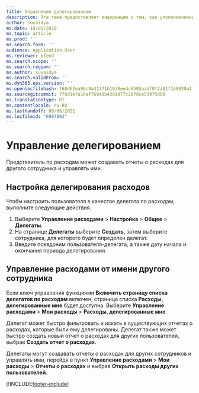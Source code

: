 ```yaml
---
title: Управление делегированием
description: Эта тема предоставляет информацию о том, как уполномоченный по расходам может создавать отчеты о расходах для другого сотрудника и управлять ими.
author: suvaidya
ms.date: 10/01/2020
ms.topic: article
ms.prod: ''
ms.search.form: ''
audience: Application User
ms.reviewer: kfend
ms.search.scope: ''
ms.search.region: ''
ms.author: suvaidya
ms.search.validFrom: ''
ms.dyn365.ops.version: ''
ms.openlocfilehash: f68d62ea96c9a31771b1938ee4c6505aadf0f2a81f168920a1f057227b986281
ms.sourcegitcommit: 7f8d1e7a16af769adb43d1877c28fdce53975db8
ms.translationtype: HT
ms.contentlocale: ru-RU
ms.lasthandoff: 08/06/2021
ms.locfileid: "6997802"
---
```

# <a name="manage-delegation"></a>Управление делегированием
Представитель по расходам может создавать отчеты о расходах для другого сотрудника и управлять ими.

## <a name="configuring-expense-delegation"></a>Настройка делегирования расходов

Чтобы настроить пользователя в качестве делегата по расходам, выполните следующие действия. 
1. Выберите **Управление расходами** > **Настройка** > **Общее** > **Делегаты**. 
2. На странице **Делегаты** выберите **Создать**, затем выберите сотрудника, для которого будет определен делегат. 
3. Введите псевдоним пользователя-делегата, а также дату начала и окончания периода делегирования.

## <a name="manage-expenses-on-behalf-of-another-employee"></a>Управление расходами от имени другого сотрудника

Если ключ управления функциями **Включить страницу списка делегатов по расходам** включен, страница списка **Расходы, делегированные мне** будет доступна. Выберите **Управление расходами** > **Мои расходы** > **Расходы, делегированные мне**.

Делегат может быстро фильтровать и искать в существующих отчетах о расходах, которые были ему делегированы. Делегат также может быстро создать новый отчет о расходах для других пользователей, выбрав **Создать отчет о расходах**.

Делегаты могут создавать отчеты о расходах для других сотрудников и управлять ими, перейдя в пункт **Управление расходами** > **Мои расходы** > **Отчеты о расходах** и выбрав **Открыть расходы других пользователей**.


[!INCLUDE[footer-include](../includes/footer-banner.md)]